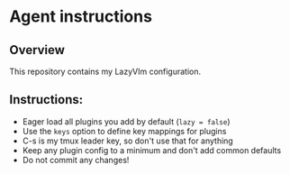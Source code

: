 # Agent instructions

## Overview

This repository contains my LazyVIm configuration.

## Instructions:
* Eager load all plugins you add by default (`lazy = false`)
* Use the `keys` option to define key mappings for plugins
* C-s is my tmux leader key, so don't use that for anything
* Keep any plugin config to a minimum and don't add common defaults
* Do not commit any changes!

